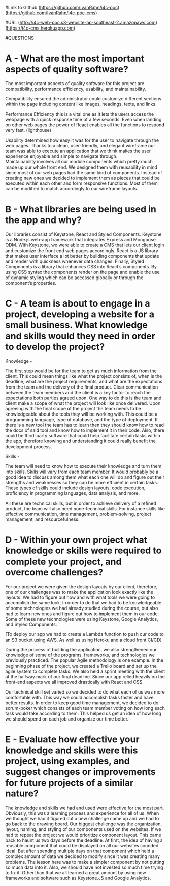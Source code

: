 
#Link to Github
(https://github.com/IvanRahn/i4c-poc)
(https://github.com/IvanRahn/i4c-poc-cms)

#URL
(http://i4c-web-poc.s3-website-ap-southeast-2.amazonaws.com)
(https://i4c-cms.herokuapp.com)

 #QUESTIONS 
 
# A - What are the most important aspects of quality software?

The most important aspects of quality software for this project are compatibility, performance efficiency, usability, and maintainability. 

Compatibility ensured the administrator could customize different sections within the page including content like images, headings, texts, and links. 


Performance Efficiency this is a vital one as it lets the users access the webpage with a quick response time of a few seconds. Even when landing on other web pages the power of React enables all the functions to respond very fast. (lighthouse) 

Usability determined how easy it was for the user to navigate through the web pages. Thanks to a clean, user-friendly, and elegant wireframe our team was able to execute an application that we think makes the user experience enjoyable and simple to navigate through.  
Maintainability involves all our module components which pretty much made up our whole front end. We designed them with reusability in mind since most of our web pages had the same kind of components. Instead of creating new ones we decided to implement them as pieces that could be executed within each other and form responsive functions. Most of them can be modified to match accordingly to our wireframe layouts. 

# B - What libraries are being used in the app and why?
Our libraries consist of Keystone, React and Styled Components. Keystone is a Node.js web-app framework that integrates Express and Mongoose ODM. With Keystone, we were able to create a CMS that lets our client login and customize the front end web pages accordingly. React is a JS library that makes user interface a lot better by building components that update and render with quickness whenever data changes. Finally, Styled Components is a library that enhances CSS into React’s components. By using CSS syntax the components render on the page and enable the use of dynamic styling which can be accessed globally or through the component’s properties.  

# C - A team is about to engage in a project, developing a website for a small business. What knowledge and skills would they need in order to develop the project?

Knowledge - 

The first step would be for the team to get as much information from the client. This could mean things like what the project consists of, when is the deadline, what are the project requirements, and what are the expectations from the team and the delivery of the final product. Clear communication between the team members and the client is a key factor to reach the expectations both parties agreed upon. One way to do this is the team and client make a scope of what the project will look like once delivered.
Upon agreeing with the final scope of the project the team needs to be knowledgeable about the tools they will be working with. This could be a programming language, type of database, and the type of deployment. If there is a new tool the team has to learn then they should know how to read the docs of said tool and know how to implement it in their code. Also, there could be third-party software that could help facilitate certain tasks within the app, therefore knowing and understanding it could really benefit the development process.

Skills - 

The team will need to know how to execute their knowledge and turn them into skills. Skills will vary from each team member. It would probably be a good idea to discuss among them what each one will do and figure out their strengths and weaknesses so they can be more efficient in certain tasks. These types of skills could include design layouts, code execution, proficiency in programming languages, data analysis, and more.  

All these are technical skills, but in order to achieve delivery of a refined product, the team will also need none-technical skills. For instance skills like effective communication, time management, problem-solving, project management, and resourcefulness.

# D - Within your own project what knowledge or skills were required to complete your project, and overcome challenges?

For our project we were given the design layouts by our client, therefore, one of our challenges was to make the application look exactly like the layouts. We had to figure out how and with what tools we were going to accomplish the same look. 
In order to do that we had to be knowledgeable of some technologies we had already studied during the course, but also had to learn new ones and figure out how to implement them in our code. Some of these new technologies were using Keystone, Google Analytics, and Styled Components. 

[To deploy our app we had to create a Lambda function to push our code to an S3 bucket using AWS. As well as using Heroku and a cloud front CI/CD]
 
During the process of building the application, we also strengthened our knowledge of some of the programs, frameworks, and technologies we previously practiced. The popular Agile methodology is one example. In the beginning phase of the project, we created a Trello board and set up the agile system to complete tasks. We also held a sprint meeting with the client at the halfway mark of our final deadline. Since our app relied heavily on the front-end aspects we all improved drastically with React and CSS. 

Our technical skill set varied so we decided to do what each of us was more comfortable with. This way we could accomplish tasks faster and have better results. In order to keep good time management, we decided to do scrum-poker which consists of each team member voting on how long each task would take according to them. This helped us get an idea of how long we should spend on each job and organize our time better. 


# E - Evaluate how effective your knowledge and skills were this project, using examples, and suggest changes or improvements for future projects of a similar nature? 


The knowledge and skills we had and used were effective for the most part. Obviously, this was a learning process and experience for all of us. When we thought we had it figured out a new challenge came up and we had to go back to the drawing board. Our biggest challenge was the organization, layout, naming, and styling of our components used on the websites. If we had to repeat the project we would prioritize component layout. This came back to haunt us two days before the deadline. At first, the idea of having a reusable component that could be displayed on all our websites sounded ideal. But after spending multiple days on that component which held a complex amount of data we decided to modify since it was creating many problems. The lesson here was to make a simpler component by not putting so much data into it. Also, we should have not invested so much time trying to fix it. Other than that we all learned a great amount by using new frameworks and software such as Keystone.JS and Google Analytics. 

